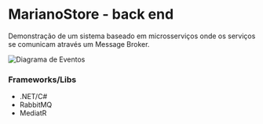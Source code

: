 # MarianoStore - back end
Demonstração de um sistema baseado em microsserviços onde os serviços se comunicam através um Message Broker. 

![Diagrama de Eventos](https://ik.imagekit.io/ryeaswait/MarianoStoreDiagramaEventsBroker.jpg)

### Frameworks/Libs
- .NET/C#
- RabbitMQ
- MediatR
